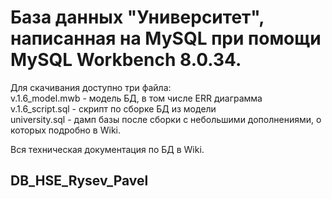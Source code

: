 # База данных "Университет", написанная на MySQL при помощи MySQL Workbench 8.0.34.

Для скачивания доступно три файла:   
v.1.6_model.mwb - модель БД, в том числе ERR диаграмма   
v.1.6_script.sql - скрипт по сборке БД из модели   
university.sql - дамп базы после сборки с небольшими дополнениями, о которых подробно в Wiki.   

Вся техническая документация по БД в Wiki.   

## DB_HSE_Rysev_Pavel
